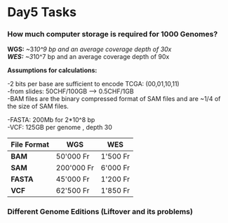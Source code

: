 # Day5 Tasks  

### How much computer storage is required for 1000 Genomes?  

**WGS:** ~3*10^9 bp and an average coverage depth of 30x  
**WES:** ~3*10^7 bp and an average coverage depth of 90x  


**Assumptions for calculations:**  

-2 bits per base are sufficient to encode TCGA: (00,01,10,11)  
-from slides: 50CHF/100GB --> 0.5CHF/1GB  
-BAM files are the binary compressed format of SAM files and are ~1/4 of the size of SAM files.  

-FASTA: 200Mb for 2*10^8 bp  
-VCF: 125GB per genome , depth 30

File Format | WGS | WES
----------- | --- | ---
**BAM** | 50'000 Fr | 1'500 Fr
**SAM** | 200'000 Fr | 6'000 Fr
**FASTA** |45'000 Fr |1'200 Fr
**VCF** |62'500 Fr | 1'850 Fr


### Different Genome Editions (Liftover and its problems)
